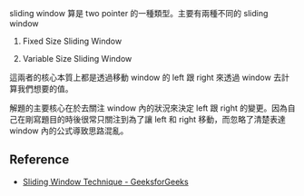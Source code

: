 
sliding window 算是 two pointer 的一種類型。主要有兩種不同的 sliding window

1. Fixed Size Sliding Window

2. Variable Size Sliding Window

這兩者的核心本質上都是透過移動 window 的 left 跟 right 來透過 window 去計算我們想要的值。

解題的主要核心在於去關注 window 內的狀況來決定 left 跟 right 的變更。因為自己在剛寫題目的時後很常只關注到為了讓 left 和 right 移動，而忽略了清楚表達 window 內的公式導致思路混亂。

## Reference

- [Sliding Window Technique - GeeksforGeeks](https://www.geeksforgeeks.org/window-sliding-technique/)
